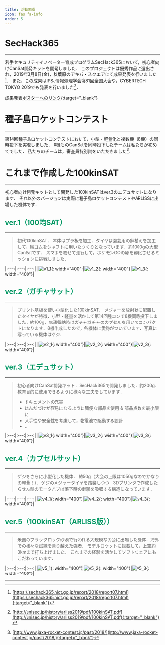 ```yaml
---
title: 活動実績
icon: fas fa-info
order: 5
---
```


<style>
h2 {
  @extend %heading;
  @extend %section;
  @extend %anchor;

  font-size: 1.4rem;
  color: #009966;
}
</style>

# SecHack365
---

若手セキュリティイノベーター育成プログラムSecHack365において，初心者向けCanSat開発キットを開発しました．
このプロジェクトは優秀作品に選出され，2019年3月8日(金)，秋葉原のアキバ・スクエアにて成果発表を行いました[^sechack]．
また，この成果はIPSJ情報処理学会第81回全国大会や，CYBERTECH TOKYO 2019でも発表を行いました[^ipsj]．

[成果発表ポスターへのリンク](https://sechack365.nict.go.jp/achievement/2018/?2018-2){:target="_blank"}

# 種子島ロケットコンテスト
---

第14回種子島ロケットコンテストにおいて，小型・軽量化と複数機（8機）の同時投下を実現しました．
8機ものCanSatを同時投下したチームは私たちが初めてでした．
私たちのチームは，審査員特別賞をいただきました[^tane]．

# これまで作成した100kinSAT
---

初心者向け開発キットとして開発した100kinSATはver.3のエデュサットになります．
それ以外のバージョンは実際に種子島ロケットコンテストやARLISSに出場した機体です．

## ver.1（100均SAT）
---

> 初代100kinSAT．
> 本体はプラ板を加工．タイヤは園芸用の鉢植えを加工して，輪ゴムをシャフトに用いたつくりとなっています．約1000gの大型CanSatです．
> スマホを載せて走行して，ポケモンGOの卵を孵化させるミッションに挑戦しました．

|:---:|:---:|:---:|
|![v1_1](/assets/img/activities/100kinsat_v1_1.jpg){: width="400"}|![v1_2](/assets/img/activities/100kinsat_v1_2.JPG){: width="400"}|![v1_3](/assets/img/activities/100kinsat_v1_3.jpg){: width="400"}|

## ver.2（ガチャサット）
---

> プリント基板を使い小型化した100kinSAT．
> メジャーを放射状に配置したタイヤが特徴．小型・軽量を活かして第14回種コンで8機同時投下しました．約100g．気球収納時はガチャガチャのカプセルを用いてコンパクトになります．8機作成したので，各機体に愛称がついています．写真に写っている機体はゲジ．

|:---:|:---:|:---:|
|![v2_1](/assets/img/activities/100kinsat_v2_1.jpg){: width="400"}|![v2_2](/assets/img/activities/100kinsat_v2_2.jpg){: width="400"}|![v2_3](/assets/img/activities/100kinsat_v2_3.jpg){: width="400"}|

## ver.3（エデュサット）
---

> 初心者向けCanSat開発キット．SecHack365で開発しました．約200g．
> 教育目的に使用できるように様々な工夫をしています．
> - ドキュメントの充実
> - はんだづけが容易になるように簡便な部品を使用 & 部品点数を最小限に
> - 入手性や安全性を考慮して，乾電池で駆動する設計
> - ...

|:---:|:---:|:---:|
|![v3_1](/assets/img/activities/100kinsat_v3_1.jpg){: width="400"}|![v3_2](/assets/img/activities/100kinsat_v3_2.jpg){: width="400"}|![v3_3](/assets/img/activities/100kinsat_v3_3.jpg){: width="400"}|

## ver.4（カプセルサット）
---

> ゲジをさらに小型化した機体．
> 約50g（大会の上限は1050gなのでかなりの軽量！）．ゲジのメジャータイヤを踏襲しつつ，3Dプリンタで作成したらせん型のモータハブは落下時の衝撃を吸収する構造になっています．

|:---:|:---:|:---:|
![v4_1](/assets/img/activities/100kinsat_v4_1.jpg){: width="400"}|![v4_2](/assets/img/activities/100kinsat_v4_2.jpg){: width="400"}|![v4_3](/assets/img/activities/100kinsat_v4_3.png){: width="400"}|

## ver.5（100kinSAT（ARLISS版））
---

> 米国のブラックロック砂漠で行われる大規模な大会に出場した機体．海外での様々な試練を乗り越えた強者．
> モデルロケットに搭載して，上空約3kmまで打ち上げました．
> これまでの経験を活かしてソフトウェアにもこだわっています．

|:---:|:---:|:---:|
![v5_1](/assets/img/activities/100kinsat_v5_1.jpg){: width="400"}|![v5_2](/assets/img/activities/100kinsat_v5_2.png){: width="400"}|![v5_3](/assets/img/activities/100kinsat_v5_3.jpg){: width="400"}|

---

[^sechack]: [https://sechack365.nict.go.jp/report/2018/report07.html](https://sechack365.nict.go.jp/report/2018/report07.html){:target="_blank"}
[^tane]: [http://www.jaxa-rocket-contest.jp/past/2018/](http://www.jaxa-rocket-contest.jp/past/2018/){:target="_blank"}
[^ipsj]: [http://unisec.jp/history/arliss2019/pdf/100kinSAT.pdf](http://unisec.jp/history/arliss2019/pdf/100kinSAT.pdf){:target="_blank"}
